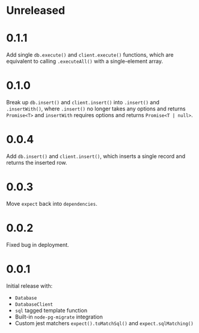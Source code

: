 # Unreleased

# 0.1.1

Add single `db.execute()` and `client.execute()` functions, which are equivalent to calling `.executeAll()` with a single-element array.

# 0.1.0

Break up `db.insert()` and `client.insert()` into `.insert()` and `.insertWith()`, where `.insert()` no longer takes any options and returns `Promise<T>` and `insertWith` requires options and returns `Promise<T | null>`.

# 0.0.4

Add `db.insert()` and `client.insert()`, which inserts a single record and
returns the inserted row.

# 0.0.3

Move `expect` back into `dependencies`.

# 0.0.2

Fixed bug in deployment.

# 0.0.1

Initial release with:

* `Database`
* `DatabaseClient`
* `sql` tagged template function
* Built-in `node-pg-migrate` integration
* Custom jest matchers `expect().toMatchSql()` and `expect.sqlMatching()`
